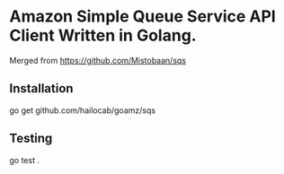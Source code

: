 Amazon Simple Queue Service API Client Written in Golang.
=========================================================

Merged from https://github.com/Mistobaan/sqs

Installation
------------

   go get github.com/hailocab/goamz/sqs


Testing
-------

   go test .
